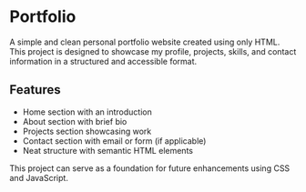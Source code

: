 # Portfolio

A simple and clean personal portfolio website created using only HTML.  
This project is designed to showcase my profile, projects, skills, and contact information in a structured and accessible format.  

## Features

- Home section with an introduction  
- About section with brief bio  
- Projects section showcasing work  
- Contact section with email or form (if applicable)  
- Neat structure with semantic HTML elements  

This project can serve as a foundation for future enhancements using CSS and JavaScript.
